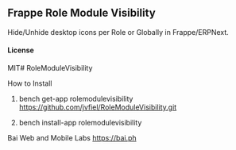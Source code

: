 ## Frappe Role Module Visibility

Hide/Unhide desktop icons per Role or Globally in Frappe/ERPNext.

#### License

MIT# RoleModuleVisibility

How to Install

1) bench get-app rolemodulevisibility https://github.com/jvfiel/RoleModuleVisibility.git

2) bench install-app rolemodulevisibility

Bai Web and Mobile Labs https://bai.ph
